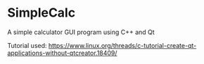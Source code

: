 # SimpleCalc
A simple calculator GUI program using C++ and Qt

Tutorial used: https://www.linux.org/threads/c-tutorial-create-qt-applications-without-qtcreator.18409/